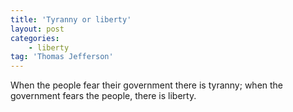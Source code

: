 ```yaml
---
title: 'Tyranny or liberty'
layout: post
categories:
    - liberty
tag: 'Thomas Jefferson'
---
```


When the people fear their government there is tyranny; when the government fears the people, there is liberty.
